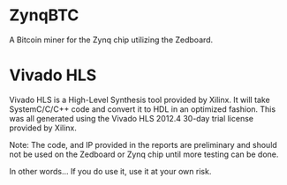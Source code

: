 ZynqBTC
=======

A Bitcoin miner for the Zynq chip utilizing the Zedboard.

Vivado HLS
==========

Vivado HLS is a High-Level Synthesis tool provided by Xilinx. It will take SystemC/C/C++ code and convert it to HDL in an optimized fashion. This was all generated using the Vivado HLS 2012.4 30-day trial license provided by Xilinx.

Note: The code, and IP provided in the reports are preliminary and should not be used on the Zedboard or Zynq chip until more testing can be done.

In other words... If you do use it, use it at your own risk.

